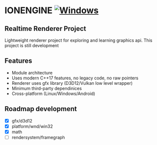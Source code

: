 # IONENGINE    [![Windows](https://github.com/a3st/ionengine_ops/actions/workflows/windows.yml/badge.svg?branch=main)](https://github.com/a3st/ionengine_ops/actions/workflows/windows.yml)
## Realtime Renderer Project
Lightweight renderer project for exploring and learning graphics api. This project is still development

## Features

- Module architecture
- Uses modern C++17 features, no legacy code, no raw pointers
- Renderer uses gfx library (D3D12/Vulkan low level wrapper)
- Minimum third-party dependinices
- Cross-platform (Linux/Windows/Android)

## Roadmap development

- [x] gfx/d3d12
- [x] platform/wnd/win32
- [x] math
- [ ] rendersystem/framegraph